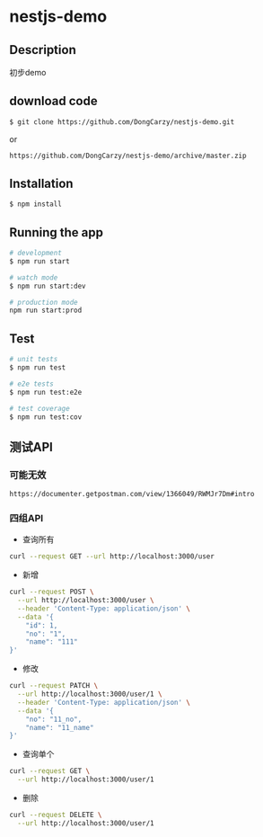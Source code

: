 # nestjs-demo

## Description

初步demo

## download code
```bash
$ git clone https://github.com/DongCarzy/nestjs-demo.git
```
or
```bash
https://github.com/DongCarzy/nestjs-demo/archive/master.zip
```
## Installation

```bash
$ npm install
```

## Running the app

```bash
# development
$ npm run start

# watch mode
$ npm run start:dev

# production mode
npm run start:prod
```

## Test

```bash
# unit tests
$ npm run test

# e2e tests
$ npm run test:e2e

# test coverage
$ npm run test:cov
```

## 测试API
### 可能无效
```https
https://documenter.getpostman.com/view/1366049/RWMJr7Dm#intro
```
### 四组API
* 查询所有
```bash
curl --request GET --url http://localhost:3000/user
```
* 新增
```bash
curl --request POST \
  --url http://localhost:3000/user \
  --header 'Content-Type: application/json' \
  --data '{
	"id": 1,
	"no": "1",
	"name": "111"
}'
```
* 修改
```bash
curl --request PATCH \
  --url http://localhost:3000/user/1 \
  --header 'Content-Type: application/json' \
  --data '{
	"no": "11_no",
	"name": "11_name"
}'
```
* 查询单个
```bash
curl --request GET \
  --url http://localhost:3000/user/1
```
* 删除
```bash
curl --request DELETE \
  --url http://localhost:3000/user/1
```


